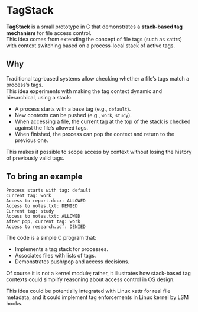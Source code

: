 # TagStack

**TagStack** is a small prototype in C that demonstrates a **stack-based tag mechanism** for file access control.  
This idea comes from extending the concept of file tags (such as xattrs) with context switching based on a process-local stack of active tags.

## Why
Traditional tag-based systems allow checking whether a file’s tags match a process’s tags.  
This idea experiments with making the tag context dynamic and hierarchical, using a stack:

- A process starts with a base tag (e.g., `default`).
- New contexts can be pushed (e.g., `work`, `study`).
- When accessing a file, the current tag at the top of the stack is checked against the file’s allowed tags.
- When finished, the process can pop the context and return to the previous one.

This makes it possible to scope access by context without losing the history of previously valid tags.

## To bring an example 
```
Process starts with tag: default
Current tag: work
Access to report.docx: ALLOWED
Access to notes.txt: DENIED
Current tag: study
Access to notes.txt: ALLOWED
After pop, current tag: work
Access to research.pdf: DENIED
```

The code is a simple C program that:
- Implements a tag stack for processes.
- Associates files with lists of tags.
- Demonstrates push/pop and access decisions.

Of course it is not a kernel module; rather, it illustrates how stack-based tag contexts could simplify reasoning about access control in OS design.

This idea could be potentially integrated with Linux xattr for real file metadata, and it could implement tag enforcements in Linux kernel by LSM hooks.
